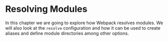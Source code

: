 # Resolving Modules

In this chapter we are going to explore how Webpack resolves modules. We will also look at the `resolve` configuration and how it can be used to create aliases and define module directories among other options.

